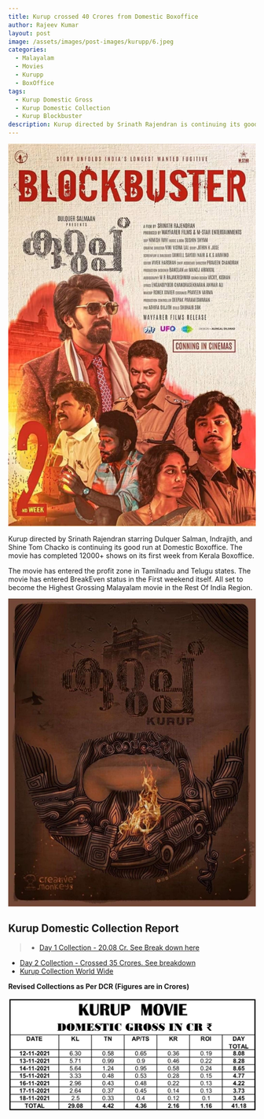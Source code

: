 ```yaml
---
title: Kurup crossed 40 Crores from Domestic Boxoffice
author: Rajeev Kumar
layout: post
image: /assets/images/post-images/kurupp/6.jpeg
categories:
  - Malayalam
  - Movies
  - Kurupp
  - BoxOffice
tags:
  - Kurup Domestic Gross
  - Kurup Domestic Collection
  - Kurup Blockbuster
description: Kurup directed by Srinath Rajendran is continuing its good run at Domestic Boxoffice. The movie has crossed a collection of 40 Crores in Domestic Box Office.
---
```

![Kurup poster 6](/assets/images/post-images/kurupp/6.jpeg)

Kurup directed by Srinath Rajendran starring Dulquer Salman, Indrajith, and Shine Tom Chacko is continuing its good run at Domestic Boxoffice. The movie has completed 12000+ shows on its first week from Kerala Boxoffice.

The movie has entered the profit zone in Tamilnadu and Telugu states. The movie has entered BreakEven status in the First weekend itself. All set to become the Highest Grossing Malayalam movie in the Rest Of India Region.

![Kurup poster 7](/assets/images/post-images/kurupp/7.jpeg)

## Kurup Domestic Collection Report

> - [Day 1 Collection - 20.08 Cr. See Break down here](/malayalam/movies/kurupp/2021/11/13/kurupp-breaks-several-records.html)
- [Day 2 Collection - Crossed 35 Crores. See breakdown](/kurupp-world-wide-grossed-35-crores/)
- [Kurup Collection World Wide](/kurup-crossed-75-crores/)


**Revised Collections as Per DCR (Figures are in Crores)**

![Kurup poster 7](/assets/images/post-images/kurupp/domestic-collection.png)
